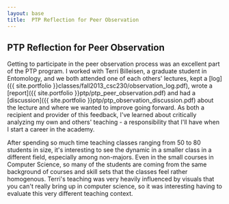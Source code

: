 ```yaml
---
layout: base
title:  PTP Reflection for Peer Observation
---
```


PTP Reflection for Peer Observation
-----------------------------------
Getting to participate in the peer observation process was an excellent part of the PTP program. I worked with Terri Billeisen, a graduate student in Entomology, and we both attended one of each others' lectures, kept a [log]({{ site.portfolio }}classes/fall2013_csc230/observation_log.pdf), wrote a [report]({{ site.portfolio }}ptp/ptp_peer_observation.pdf) and had a [discussion]({{ site.portfolio }}ptp/ptp_observation_discussion.pdf) about the lecture and where we wanted to improve going forward. As both a recipient and provider of this feedback, I've learned about critically analyzing my own and others' teaching - a responsibility that I'll have when I start a career in the academy.



After spending so much time teaching classes ranging from 50 to 80 students in size, it's interesting to see the dynamic in a smaller class in a different field, especially among non-majors. Even in the small courses in Computer Science, so many of the students are coming from the same background of courses and skill sets that the classes feel rather homogenous. Terri's teaching was very heavily influenced by visuals that you can't really bring up in computer science, so it was interesting having to evaluate this very different teaching context.

